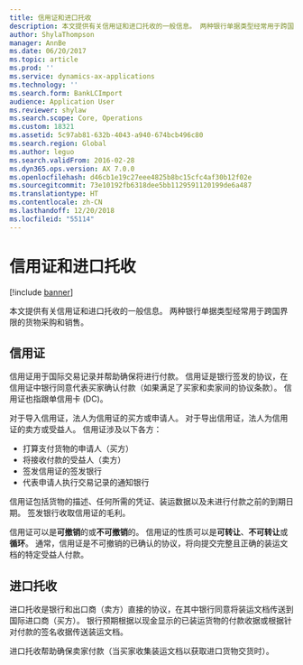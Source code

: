 ```yaml
---
title: 信用证和进口托收
description: 本文提供有关信用证和进口托收的一般信息。 两种银行单据类型经常用于跨国界限的货物采购和销售。
author: ShylaThompson
manager: AnnBe
ms.date: 06/20/2017
ms.topic: article
ms.prod: ''
ms.service: dynamics-ax-applications
ms.technology: ''
ms.search.form: BankLCImport
audience: Application User
ms.reviewer: shylaw
ms.search.scope: Core, Operations
ms.custom: 18321
ms.assetid: 5c97ab81-632b-4043-a940-674bcb496c80
ms.search.region: Global
ms.author: leguo
ms.search.validFrom: 2016-02-28
ms.dyn365.ops.version: AX 7.0.0
ms.openlocfilehash: d46cb1e19c27eee4825b8bc15cfc4af30b12f02e
ms.sourcegitcommit: 73e10192fb6318dee5bb1129591120199de6a487
ms.translationtype: HT
ms.contentlocale: zh-CN
ms.lasthandoff: 12/20/2018
ms.locfileid: "55114"
---
```

# <a name="letters-of-credit-and-import-collections"></a>信用证和进口托收

[!include [banner](../includes/banner.md)]

本文提供有关信用证和进口托收的一般信息。 两种银行单据类型经常用于跨国界限的货物采购和销售。

<a name="letters-of-credit"></a>信用证
-----------------

信用证用于国际交易记录并帮助确保将进行付款。 信用证是银行签发的协议，在信用证中银行同意代表买家确认付款（如果满足了买家和卖家间的协议条款）。 信用证也指跟单信用卡 (DC)。

对于导入信用证，法人为信用证的买方或申请人。 对于导出信用证，法人为信用证的卖方或受益人。 信用证涉及以下各方：

-   打算支付货物的申请人（买方）
-   将接收付款的受益人（卖方）
-   签发信用证的签发银行
-   代表申请人执行交易记录的通知银行

信用证包括货物的描述、任何所需的凭证、装运数据以及未进行付款之前的到期日期。 签发银行收取信用证的毛利。 

信用证可以是**可撤销**的或**不可撤销**的。 信用证的性质可以是**可转让**、**不可转让**或**循环**。 通常，信用证是不可撤销的已确认的协议，将向提交完整且正确的装运文档的特定受益人付款。

## <a name="import-collections"></a>进口托收
进口托收是银行和出口商（卖方）直接的协议，在其中银行同意将装运文档传送到国际进口商（买方）。 银行预期根据以现金显示的已装运货物的付款收据或根据针对付款的签名收据传送装运文档。 

进口托收帮助确保卖家付款（当买家收集装运文档以获取进口货物交货时）。



